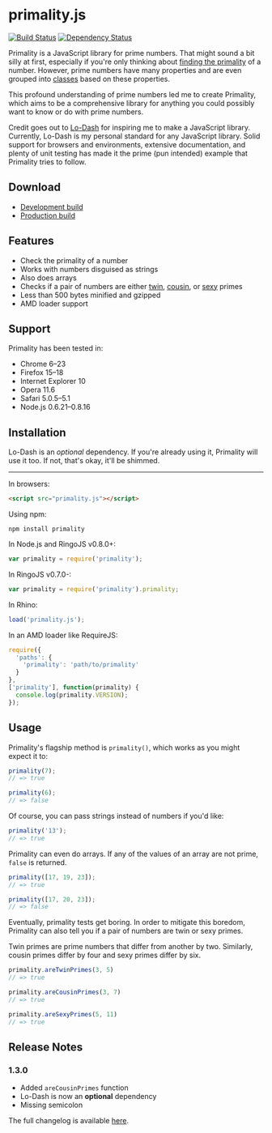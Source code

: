 # primality.js

[![Build Status](https://travis-ci.org/KenanY/primality.png)](https://travis-ci.org/KenanY/primality)
[![Dependency Status](https://gemnasium.com/KenanY/primality.png)](https://gemnasium.com/KenanY/primality)

Primality is a JavaScript library for prime numbers. That might sound a bit
silly at first, especially if you're only thinking about
[finding the primality](https://en.wikipedia.org/wiki/Primality_test) of a
number. However, prime numbers have many properties and are even grouped
into [classes](https://en.wikipedia.org/wiki/Template:Prime_number_classes)
based on these properties.

This profound understanding of prime numbers led me to create Primality, which
aims to be a comprehensive library for anything you could possibly want to know
or do with prime numbers.

Credit goes out to [Lo-Dash](http://lodash.com/) for inspiring me to make a
JavaScript library. Currently, Lo-Dash is my personal standard for any
JavaScript library. Solid support for browsers and environments, extensive
documentation, and plenty of unit testing has made it the prime (pun intended)
example that Primality tries to follow.

## Download

  * [Development build](https://raw.github.com/KenanY/primality/1.3.0/primality.js)
  * [Production build](https://raw.github.com/KenanY/primality/1.3.0/primality.min.js)

## Features

  - Check the primality of a number
  - Works with numbers disguised as strings
  - Also does arrays
  - Checks if a pair of numbers are either
  [twin](https://en.wikipedia.org/wiki/Twin_prime),
  [cousin](https://en.wikipedia.org/wiki/Cousin_prime), or
  [sexy](https://en.wikipedia.org/wiki/Sexy_prime) primes
  - Less than 500 bytes minified and gzipped
  - AMD loader support

## Support

Primality has been tested in:

  - Chrome 6–23
  - Firefox 15–18
  - Internet Explorer 10
  - Opera 11.6
  - Safari 5.0.5–5.1
  - Node.js 0.6.21–0.8.16

## Installation

Lo-Dash is an _optional_ dependency. If you're already using it, Primality
will use it too. If not, that's okay, it'll be shimmed.

***

In browsers:

``` html
<script src="primality.js"></script>
```

Using npm:

```
npm install primality
```

In Node.js and RingoJS v0.8.0+:

``` javascript
var primality = require('primality');
```

In RingoJS v0.7.0-:

``` javascript
var primality = require('primality').primality;
```

In Rhino:

``` javascript
load('primality.js');
```

In an AMD loader like RequireJS:

``` javascript
require({
  'paths': {
    'primality': 'path/to/primality'
  }
},
['primality'], function(primality) {
  console.log(primality.VERSION);
});
```

## Usage

Primality's flagship method is `primality()`, which works as you might expect it
to:

``` javascript
primality(7);
// => true

primality(6);
// => false
```

Of course, you can pass strings instead of numbers if you'd like:

``` javascript
primality('13');
// => true
```

Primality can even do arrays. If any of the values of an array are not prime,
`false` is returned.

``` javascript
primality([17, 19, 23]);
// => true

primality([17, 20, 23]);
// => false
```

Eventually, primality tests get boring. In order to mitigate this boredom,
Primality can also tell you if a pair of numbers are twin or sexy primes.

Twin primes are prime numbers that differ from another by two. Similarly, cousin
primes differ by four and sexy primes differ by six.

``` javascript
primality.areTwinPrimes(3, 5)
// => true

primality.areCousinPrimes(3, 7)
// => true

primality.areSexyPrimes(5, 11)
// => true
```

## Release Notes

### 1.3.0

  - Added `areCousinPrimes` function
  - Lo-Dash is now an __optional__ dependency
  - Missing semicolon

The full changelog is available [here](https://github.com/KenanY/primality/wiki/Changelog).
